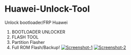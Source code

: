 # Huawei-Unlock-Tool
Unlock bootloader/FRP Huawei
1. BOOTLOADER UNLOCKER
2. FLASH TOOL
3. Partition Flasher
4. Full ROM Flash/Backup!
<a href="https://ibb.co/jWGcqwN"><img src="https://i.ibb.co/jWGcqwN/Screenshot-1.png" alt="Screenshot-1" border="0"></a> <a href="https://ibb.co/k5CFL2j"><img src="https://i.ibb.co/k5CFL2j/Screenshot-2.png" alt="Screenshot-2" border="0"></a>
